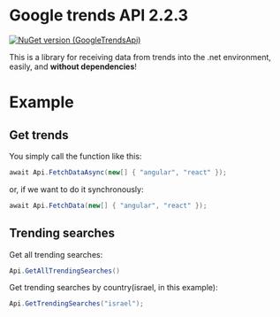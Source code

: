 ﻿
# Google trends API 2.2.3
[![NuGet version (GoogleTrendsApi)](https://img.shields.io/nuget/v/GoogleTrendsApi.svg?style=flat-square)](https://www.nuget.org/packages/GoogleTrendsApi/)

This is a library for receiving data from trends into the .net environment, easily, and **without dependencies**!


# Example 

## Get trends
You simply call the function like this:
```csharp
await Api.FetchDataAsync(new[] { "angular", "react" });
```

or, if we want to do it synchronously:
```csharp
await Api.FetchData(new[] { "angular", "react" });
```

## Trending searches

Get all trending searches:
```csharp
Api.GetAllTrendingSearches()
```

Get trending searches by country(israel, in this example):
```csharp
Api.GetTrendingSearches("israel");
```
